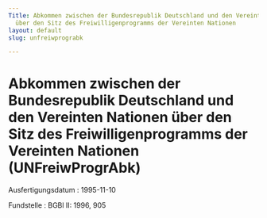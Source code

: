 ```yaml
---
Title: Abkommen zwischen der Bundesrepublik Deutschland und den Vereinten Nationen
  über den Sitz des Freiwilligenprogramms der Vereinten Nationen
layout: default
slug: unfreiwprograbk

---
```


# Abkommen zwischen der Bundesrepublik Deutschland und den Vereinten Nationen über den Sitz des Freiwilligenprogramms der Vereinten Nationen (UNFreiwProgrAbk)

Ausfertigungsdatum
:   1995-11-10

Fundstelle
:   BGBl II: 1996, 905

